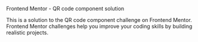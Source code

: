 Frontend Mentor - QR code component solution

This is a solution to the QR code component challenge on Frontend Mentor. Frontend Mentor challenges help you improve your coding skills by building realistic projects.
